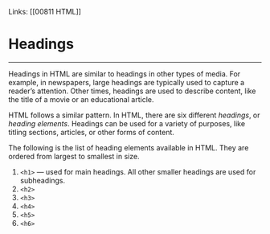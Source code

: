 Links:  [[00811 HTML]]
# Headings
---
Headings in HTML are similar to headings in other types of media. For example, in newspapers, large headings are typically used to capture a reader’s attention. Other times, headings are used to describe content, like the title of a movie or an educational article.

HTML follows a similar pattern. In HTML, there are six different _headings_, or _heading elements_. Headings can be used for a variety of purposes, like titling sections, articles, or other forms of content.

The following is the list of heading elements available in HTML. They are ordered from largest to smallest in size.

1.  `<h1>` — used for main headings. All other smaller headings are used for subheadings.
2.  `<h2>`
3.  `<h3>`
4.  `<h4>`
5.  `<h5>`
6.  `<h6>`